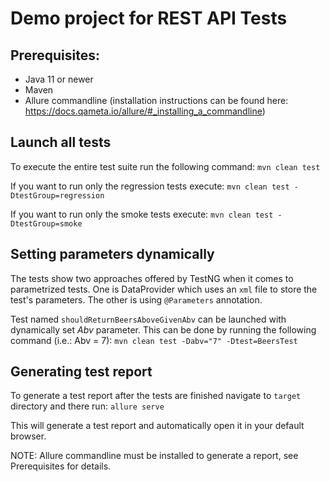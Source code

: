 # Demo project for REST API Tests

## Prerequisites:

* Java 11 or newer
* Maven
* Allure commandline (installation instructions can be found here: https://docs.qameta.io/allure/#_installing_a_commandline)

## Launch all tests

To execute the entire test suite run the following command:
`mvn clean test`

If you want to run only the regression tests execute:
`mvn clean test -DtestGroup=regression`

If you want to run only the smoke tests execute:
`mvn clean test -DtestGroup=smoke`

## Setting parameters dynamically

The tests show two approaches offered by TestNG when it comes to parametrized tests. One is DataProvider which uses an `xml` file to store the test's parameters. The other is using `@Parameters` annotation.

Test named `shouldReturnBeersAboveGivenAbv` can be launched with dynamically set _Abv_ parameter. This can be done by running the following command (i.e.: Abv = 7):
`mvn clean test -Dabv="7" -Dtest=BeersTest`

## Generating test report

To generate a test report after the tests are finished navigate to `target` directory and there run:
`allure serve`

This will generate a test report and automatically open it in your default browser.

NOTE: Allure commandline must be installed to generate a report, see Prerequisites for details.

